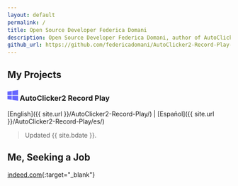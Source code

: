 ```yaml
---
layout: default
permalink: /
title: Open Source Developer Federica Domani
description: Open Source Developer Federica Domani, author of AutoClicker2 Record Play
github_url: https://github.com/federicadomani/AutoClicker2-Record-Play-The-Lists-Of-Mouse-Clicks
---
```




## My Projects

### ![Windows](./windows.svg) AutoClicker2 Record Play

[English]({{ site.url }}/AutoClicker2-Record-Play/) | [Español]({{ site.url }}/AutoClicker2-Record-Play/es/)

> Updated {{ site.bdate }}.

## Me, Seeking a Job

[indeed.com](https://profile.indeed.com/p/federicad-l6l6w6d){:target="_blank"}
